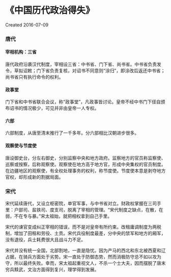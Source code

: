 # 《中国历代政治得失》
Created 2016-07-09



### 唐代

#### 宰相机构：三省

唐代政府沿袭汉代制度，宰相设三省：中书省、门下省、尚书省。中书省负责发令，草拟诏敕；门下省负责复核，对诏书不同意则“涂归”，即涂改后返还中书省；尚书省只有执行命令的权利。

#### 政事堂

门下省和中书省联合会议，称“政事堂”，凡政事皆讨论。皇帝不经中书门下径自颁布诏书的情况极少，可见并非由皇帝一人专权。

#### 六部

六部制度，从唐至清末推行了一千多年。分六部相比汉朝进步很多。

#### 观察使与节度使

唐设御史台，分左右御史，分别监察中央和地方政府。监察地方的官员称监察使、巡察或按察，后称观察使。观察使在地方高于地方官，形成中央集权的官员制度。在边疆地区的观察使，有全权处理事务的权利，称节度使。节度使本意是剥夺地方官权，却形成新的割据局面。

### 宋代

宋代延续唐代，又设立枢密院，单官军事，与中书省对立。财政权掌握在三司手里：户部司、盐铁司、度支司，脱离了宰相的管理。“宋代制度之缺点，在散，在弱，不在专与暴。”宋太祖始，就把相权拿到自己手里。

宋代的谏官变成纠正宰相的错误，而不是对皇帝有所约束。改租庸调制度为两税制，增加了田租和劳役、土贡。宋代兵役制度最差，分中央的禁军和地方的厢军，没有退役，兵士耗费很大且战斗力不足。

宋代并没有统一全国，北部割地，一直是隐忧。因为产马的西北和东北被西夏和辽占据，在骑兵方面处于劣势。宋一直处于防御态势，然而消极防守总不如以攻为守，所以最终失败。幸而，宋太祖起重视文人，不杀一个士大夫，因而摆脱了唐末穷兵黩武，文治方面得到复兴，理学得到发展。

